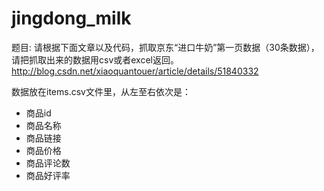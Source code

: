# jingdong_milk
题目:
请根据下面文章以及代码，抓取京东“进口牛奶”第一页数据（30条数据），请把抓取出来的数据用csv或者excel返回。  http://blog.csdn.net/xiaoquantouer/article/details/51840332

数据放在items.csv文件里，从左至右依次是：
- 商品id
- 商品名称
- 商品链接
- 商品价格
- 商品评论数
- 商品好评率
